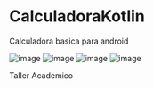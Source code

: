 # CalculadoraKotlin

Calculadora basica para android

![image](https://user-images.githubusercontent.com/78248849/225218067-ce4c2cb4-ce65-41f4-a011-24efca780863.png)
![image](https://user-images.githubusercontent.com/78248849/225218088-d89c6fc2-80e2-48d9-9734-070d6bcdc3bc.png)
![image](https://user-images.githubusercontent.com/78248849/225218113-faae605c-4509-4dbf-bcbb-672403a0e349.png)
![image](https://user-images.githubusercontent.com/78248849/225218348-425f1886-c6f2-43d7-acd0-614470510f3f.png)

Taller Academico
